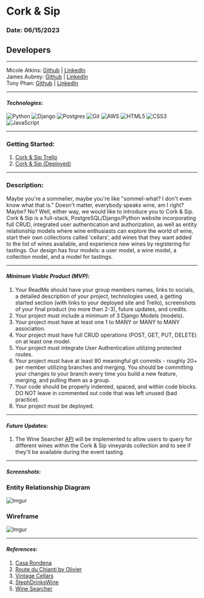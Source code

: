 # Cork & Sip
### Date: 06/15/2023
## Developers
---
Micole Atkins: 
[Github](https://github.com/micoleatkins) |
[LinkedIn](https://www.linkedin.com/in/micoleatkins/)
<br>
James Aubrey: 
[Github](https://github.com/jaubrey92) |
[LinkedIn](https://www.linkedin.com/in/james-aubrey/)
<br>
Tony Phan:
[Github](https://github.com/ant087) |
[LinkedIn](https://www.linkedin.com/in/ap777/)

---

#### **_Technologies_**:
![Python](https://img.shields.io/badge/python-3670A0?style=for-the-badge&logo=python&logoColor=ffdd54)
![Django](https://img.shields.io/badge/django-%23092E20.svg?style=for-the-badge&logo=django&logoColor=white)
![Postgres](https://img.shields.io/badge/postgres-%23316192.svg?style=for-the-badge&logo=postgresql&logoColor=white)
![Git](https://img.shields.io/badge/git-%23F05033.svg?style=for-the-badge&logo=git&logoColor=white)
![AWS](https://img.shields.io/badge/AWS-%23FF9900.svg?style=for-the-badge&logo=amazon-aws&logoColor=white)
![HTML5](https://img.shields.io/badge/html5-%23E34F26.svg?style=for-the-badge&logo=html5&logoColor=white)
![CSS3](https://img.shields.io/badge/css3-%231572B6.svg?style=for-the-badge&logo=css3&logoColor=white)
![JavaScript](https://img.shields.io/badge/javascript-%23323330.svg?style=for-the-badge&logo=javascript&logoColor=%23F7DF1E)

---
### Getting Started:

1. [Cork & Sip Trello](https://trello.com/b/6QYE9zNE/cork-and-sip)
2. [Cork & Sip (Deployed)]()
---
### Description:

Maybe you're a sommelier, maybe you're like "sommel-what? I don't even know what that is." Doesn't matter, everybody speaks wine, am I right? Maybe? No? Well, either way, we would like to introduce you to Cork & Sip. Cork & Sip is a full-stack, PostgreSQL/Django/Python website incorporating full CRUD, integrated user authentication and authorization, as well as entity relationship models where wine enthusiasts can explore the world of wine, start their own collections called 'cellars', add wines that they want added to the list of wines available, and experience new wines by registering for tastings. Our design has four models: a user model, a wine model, a collection model, and a model for tastings. 

---

#### **_Minimum Viable Product (MVP)_**:
1. Your ReadMe should have your group members names, links to socials, a detailed description of your project, technologies used, a getting started section (with links to your deployed site and Trello), screenshots of your final product (no more than 2-3), future updates, and credits.
2. Your project must include a minimum of 3 Django Models (models).
3. Your project must have at least one 1 to MANY or MANY to MANY association.
4. Your project must have full CRUD operations (POST, GET, PUT, DELETE) on at least one model.
5. Your project must integrate User Authentication utilizing protected routes.
6. Your project must have at least 80 meaningful git commits - roughly 20+ per member utilizing branches and merging. You should be committing your changes to your branch every time you build a new feature, merging, and pulling them as a group.
7. Your code should be properly indented, spaced, and within code blocks. DO NOT leave in commented out code that was left unused (bad practice).
8. Your project must be deployed.

---

#### **_Future Updates_**:

1. The Wine Searcher [API](https://www.wine-searcher.com/trade/ws-api) will be implemented to allow users to query for different wines within the Cork & Sip vineyards collection and to see if they'll be available during the event tasting. 

---

#### **_Screenshots_**:

### Entity Relationship Diagram
![Imgur](https://i.imgur.com/wqgBASB.png)

### Wireframe
![Imgur](https://i.imgur.com/oFHFJ3il.png)

---

#### **_References_**:
1. [Casa Rondena](https://www.casarondena.com/)
2. [Route du Chianti by Olivier](https://www.youtube.com/watch?v=qdM4ImpzSXs&ab_channel=OlivierM.)
3. [Vintage Cellars](https://www.tiktok.com/@vintagecellars/video/7163315135933680938)
4. [StephDrinksWine](https://www.tiktok.com/@stephdrinkswine)
5. [Wine Searcher](https://www.wine-searcher.com/trade/ws-api)

